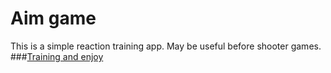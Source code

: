 # Aim game
This is a simple reaction training app. May be useful before shooter games.
###[Training and enjoy](https://fastilov3-aim-game.netlify.app/)
